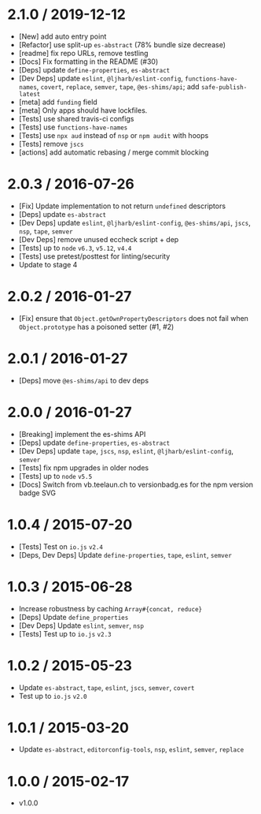 # 2.1.0 / 2019-12-12

- [New] add auto entry point
- [Refactor] use split-up `es-abstract` (78% bundle size decrease)
- [readme] fix repo URLs, remove testling
- [Docs] Fix formatting in the README (#30)
- [Deps] update `define-properties`, `es-abstract`
- [Dev Deps] update `eslint`, `@ljharb/eslint-config`, `functions-have-names`, `covert`, `replace`, `semver`, `tape`, `@es-shims/api`; add `safe-publish-latest`
- [meta] add `funding` field
- [meta] Only apps should have lockfiles.
- [Tests] use shared travis-ci configs
- [Tests] use `functions-have-names`
- [Tests] use `npx aud` instead of `nsp` or `npm audit` with hoops
- [Tests] remove `jscs`
- [actions] add automatic rebasing / merge commit blocking

# 2.0.3 / 2016-07-26

- [Fix] Update implementation to not return `undefined` descriptors
- [Deps] update `es-abstract`
- [Dev Deps] update `eslint`, `@ljharb/eslint-config`, `@es-shims/api`, `jscs`, `nsp`, `tape`, `semver`
- [Dev Deps] remove unused eccheck script + dep
- [Tests] up to `node` `v6.3`, `v5.12`, `v4.4`
- [Tests] use pretest/posttest for linting/security
- Update to stage 4

# 2.0.2 / 2016-01-27

- [Fix] ensure that `Object.getOwnPropertyDescriptors` does not fail when `Object.prototype` has a poisoned setter (#1, #2)

# 2.0.1 / 2016-01-27

- [Deps] move `@es-shims/api` to dev deps

# 2.0.0 / 2016-01-27

- [Breaking] implement the es-shims API
- [Deps] update `define-properties`, `es-abstract`
- [Dev Deps] update `tape`, `jscs`, `nsp`, `eslint`, `@ljharb/eslint-config`, `semver`
- [Tests] fix npm upgrades in older nodes
- [Tests] up to `node` `v5.5`
- [Docs] Switch from vb.teelaun.ch to versionbadg.es for the npm version badge SVG

# 1.0.4 / 2015-07-20

- [Tests] Test on `io.js` `v2.4`
- [Deps, Dev Deps] Update `define-properties`, `tape`, `eslint`, `semver`

# 1.0.3 / 2015-06-28

- Increase robustness by caching `Array#{concat, reduce}`
- [Deps] Update `define_properties`
- [Dev Deps] Update `eslint`, `semver`, `nsp`
- [Tests] Test up to `io.js` `v2.3`

# 1.0.2 / 2015-05-23

- Update `es-abstract`, `tape`, `eslint`, `jscs`, `semver`, `covert`
- Test up to `io.js` `v2.0`

# 1.0.1 / 2015-03-20

- Update `es-abstract`, `editorconfig-tools`, `nsp`, `eslint`, `semver`, `replace`

# 1.0.0 / 2015-02-17

- v1.0.0
